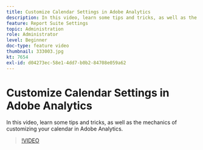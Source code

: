 ```yaml
---
title: Customize Calendar Settings in Adobe Analytics
description: In this video, learn some tips and tricks, as well as the mechanics of customizing your calendar in Adobe Analytics.
feature: Report Suite Settings
topic: Administration
role: Administrator
level: Beginner
doc-type: feature video
thumbnail: 333003.jpg
kt: 7654
exl-id: d04273ec-58e1-4dd7-b0b2-84708e059a62
---
```

# Customize Calendar Settings in Adobe Analytics

In this video, learn some tips and tricks, as well as the mechanics of customizing your calendar in Adobe Analytics.

>[!VIDEO](https://video.tv.adobe.com/v/333003/?quality=12&learn=on)
